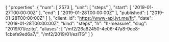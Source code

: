 {
  "properties": {
    "num": [
      2573
    ],
    "unit": [
      "steps"
    ],
    "start": [
      "2019-01-27T00:00:00Z"
    ],
    "end": [
      "2019-01-28T00:00:00Z"
    ],
    "published": [
      "2019-01-28T00:00:00Z"
    ]
  },
  "client_id": "https://www-api.jvt.me/fit",
  "date": "2019-01-28T00:00:00Z",
  "kind": "steps",
  "h": "h-measure",
  "slug": "2019/01/ezitg",
  "aliases": [
    "/mf2/26a82450-4e06-47a8-9ee8-1cbefe9ed6a7/",
    "/mf2/2019/01/ezITG"
  ]
}

